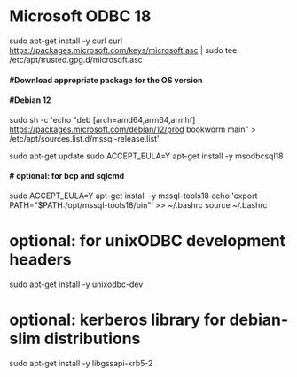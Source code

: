 # Microsoft ODBC 18

sudo apt-get install -y curl
curl https://packages.microsoft.com/keys/microsoft.asc | sudo tee /etc/apt/trusted.gpg.d/microsoft.asc
####  #Download appropriate package for the OS version
####  #Debian 12
sudo sh -c 'echo "deb [arch=amd64,arm64,armhf] https://packages.microsoft.com/debian/12/prod bookworm main" > /etc/apt/sources.list.d/mssql-release.list'

sudo apt-get update
sudo ACCEPT_EULA=Y apt-get install -y msodbcsql18
#### # optional: for bcp and sqlcmd
sudo ACCEPT_EULA=Y apt-get install -y mssql-tools18
echo 'export PATH="$PATH:/opt/mssql-tools18/bin"' >> ~/.bashrc
source ~/.bashrc
# optional: for unixODBC development headers
sudo apt-get install -y unixodbc-dev
# optional: kerberos library for debian-slim distributions
sudo apt-get install -y libgssapi-krb5-2
